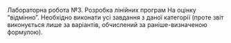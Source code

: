 Лабораторна робота №3. Розробка лінійних програм
На оцінку “відмінно”. Необхідно виконати усі завдання з даної категорії
(проте звіт виконується лише за варіантів, обчислений за раніше-визначеною
формулою).

